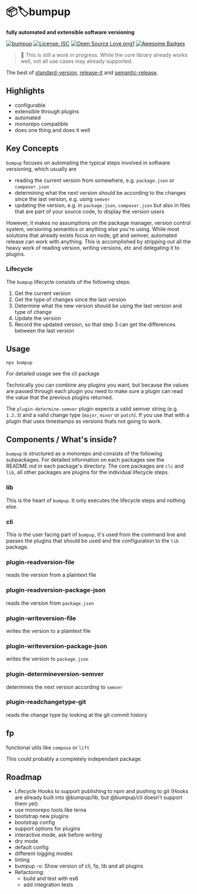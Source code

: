 # 📦🏷bumpup
**fully automated and extensible software versioning**

[![bumpup](https://img.shields.io/badge/%F0%9F%93%A6%F0%9F%8F%B7%EF%B8%8F-bumpup-informational)](https:/github.com/danielr1996/bumpup)
[![License: ISC](https://img.shields.io/badge/License-ISC-blue.svg)](https://opensource.org/licenses/ISC)
[![Open Source Love png1](https://badges.frapsoft.com/os/v1/open-source.png?v=103)](https://github.com/ellerbrock/open-source-badges/)
[![Awesome Badges](https://img.shields.io/badge/badges-awesome-green.svg)](https://github.com/Naereen/badges)
> 🚧 This is still a work in progress. While the core library already works well, not all use cases may already
> supported.

The best of
[standard-version](https://github.com/conventional-changelog/standard-version#readme),
[release-it](https://github.com/release-it/release-it#readme) and
[semantic-release](https://github.com/semantic-release/semantic-release).

## Highlights
- configurable
- extensible through plugins
- automated
- monorepo compatible
- does one thing and does it well

## Key Concepts
`bumpup` focuses on automating the typical steps involved in software versioning, which usually are
- reading the current version from somewhere, e.g. `package.json` or `composer.json`
- determining what the next version should be according to the changes since the last version, e.g. using `semver`
- updating the version, e.g. in `package.json`, `composer.json` but also in files that are part of your source code, to
display the version users

However, it makes no assumptions on the package manager, version control system, versioning semantics or anything else
you're using. While most solutions that already exists focus on node, git and semver,  automated release can work with 
anything. This is accomplished by stripping out all the heavy work of reading version, writing versions, etc and delegating
it to plugins. 

### Lifecycle
The `bumpup` lifecycle consists of the following steps:
1. Get the current version
2. Get the type of changes since the last version
3. Determine what the new version should be using the last version and type of change
4. Update the version
5. Record the updated version, so that step 3 can get the differences between the last version

## Usage
```
npx bumpup
```
For detailed usage see the cli package

Technically you can combine any plugins you want, but because the values are passed through each plugin you need to
make sure a plugin can read the value that the previous plugins returned. 

The `plugin-determine-semver` plugin expects a valid semver string (e.g. `1.2.3`) and a valid change type (`major`, `minor` or `patch`).
If you use that with a plugin that uses timestamps as versions thats not going to work.

## Components / What's inside?
`bumpup` is structured as a monorepo and consists of the following subpackages. For detailed information on
each packages see the README.md in each package's directory.
The core packages are `cli` and `lib`, all other packages are plugins for the individual lifecycle steps.

### lib
This is the heart of `bumpup`. It only executes the lifecycle steps and nothing else.

### cli
This is the user facing part of `bumpup`, it's used from the command line and passes the plugins that should
be used and the configuration to the `lib` package.

### plugin-readversion-file
reads the version from a plaintext file

### plugin-readversion-package-json
reads the version from `package.json`

### plugin-writeversion-file
writes the version to a plaintext file

### plugin-writeversion-package-json
writes the version to `package.json`

### plugin-determineversion-semver
determines the next version according to `semver`

### plugin-readchangetype-git
reads the change type by looking at the git commit history 

## fp
functional utils like `compose` or `lift`

This could probably a completely independant package.

## Roadmap
- Lifecycle Hooks to support publishing to npm and pushing to git (Hooks are already built into @bumpup/lib, but @bumpup/cli doesn't support them yet)
- use monorepo tools like lerna
- bootstrap new plugins
- bootstrap config
- support options for plugins
- interactive mode, ask before writing
- dry mode
- default config
- different logging modes
- linting
- bumpup -v: Show version of cli, fp, lib and all plugins
- Refactoring:
    - build and test with es6
    - add integration tests

